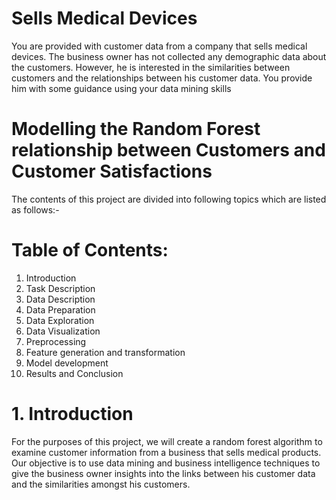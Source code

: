 # Sells Medical Devices
You are provided with customer data from a company that sells medical devices. The business owner has not collected any demographic data about the customers. However, he is interested in the similarities between customers and the relationships between his customer data. You provide him with some guidance using your data mining skills
# Modelling the Random Forest relationship between Customers and Customer Satisfactions

The contents of this project are divided into following topics which are listed as follows:-

# Table of Contents: 

1. Introduction
2. Task Description
3. Data Description
4. Data Preparation 
5. Data Exploration
6. Data Visualization
7. Preprocessing
8. Feature generation and transformation
9. Model development 
10. Results and Conclusion 


# 1. Introduction
For the purposes of this project, we will create a random forest algorithm to examine customer information from a business that sells medical products. Our objective is to use data mining and business intelligence techniques to give the business owner insights into the links between his customer data and the similarities amongst his customers.

